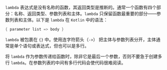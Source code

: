 `lambda` 表达式是没有名称的函数，其返回类型是推断的。通常一个函数有四个部分：名称、返回类型、参数列表和主体。`lambda` 只保留函数最重要的部分——参数列表和主体。以下是 `lambda` 在 `Kotlin` 中的语法：

```kotlin
{ parameter list => body }
```

`lambda` 被包裹在 `{}` 中。使用连字符箭头（`->`） 把主体与参数列表分开，主体通常是单个语句或表达式，但也可以是多行。

将 `lambda` 作为参数传递给函数时，除非它是最后一个参数，否则不要急于创建多行 `lambda`。在参数列表的中间有多行代码会使代码很难阅读。